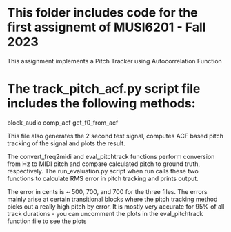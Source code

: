 # This folder includes code for the first assignemt of MUSI6201 - Fall 2023
This assignment implements a Pitch Tracker using Autocorrelation Function

# The track_pitch_acf.py script file includes the following methods:
block_audio
comp_acf
get_f0_from_acf

This file also generates the 2 second test signal, computes ACF based pitch tracking of the signal and plots the result.

The convert_freq2midi and eval_pitchtrack functions perform conversion from Hz to MIDI pitch and compare calculated pitch to ground truth, respectively.
The run_evaluation.py script when run calls these two functions to calculate RMS error in pitch tracking and prints output.

The error in cents is ~ 500, 700, and 700 for the three files. The errors mainly arise at certain transitional blocks where the pitch tracking method picks out 
a really high pitch by error. It is mostly very accurate for 95% of all track durations - you can uncomment the plots in the eval_pitchtrack function file to see the plots

